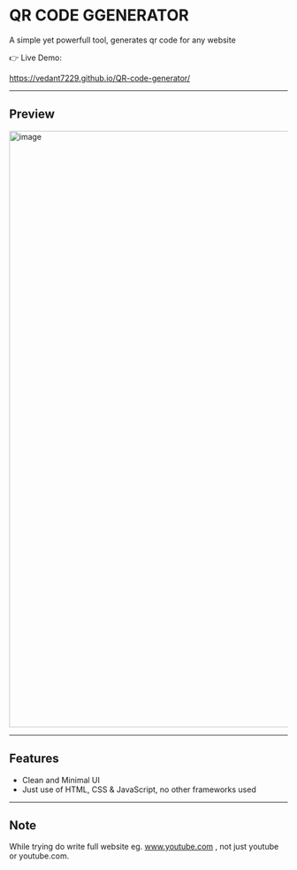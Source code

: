 # QR CODE GGENERATOR

A simple yet powerfull tool, generates qr code for any website

👉 Live Demo:

  https://vedant7229.github.io/QR-code-generator/

---

##  Preview
<img width="1912" height="1078" alt="image" src="https://github.com/user-attachments/assets/ec648537-98ef-48ae-a121-323485ac7b9d" />

---

##  Features
- Clean and Minimal UI
- Just use of HTML, CSS & JavaScript, no other frameworks used

---
## Note
While trying do write full website eg. www.youtube.com , 
not just  youtube or youtube.com.
